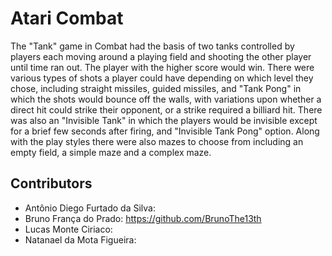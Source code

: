 # Atari Combat  
The "Tank" game in Combat had the basis of two tanks controlled by players each moving around a playing field and shooting the other player until time ran out. The player with the higher score would win. There were various types of shots a player could have depending on which level they chose, including straight missiles, guided missiles, and "Tank Pong" in which the shots would bounce off the walls, with variations upon whether a direct hit could strike their opponent, or a strike required a billiard hit. There was also an "Invisible Tank" in which the players would be invisible except for a brief few seconds after firing, and "Invisible Tank Pong" option. Along with the play styles there were also mazes to choose from including an empty field, a simple maze and a complex maze.

## Contributors

- Antônio Diego Furtado da Silva: 
- Bruno França do Prado: https://github.com/BrunoThe13th
- Lucas Monte Ciriaco: 
- Natanael da Mota Figueira: 
